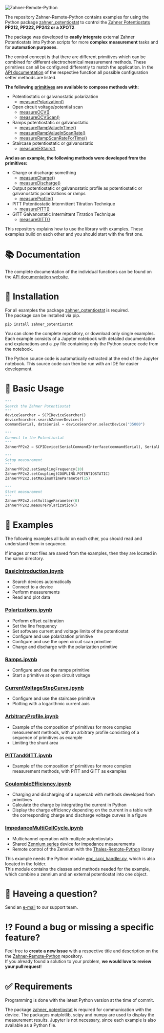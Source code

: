 ![Zahner-Remote-Python](https://doc.zahner.de/github_resources/Zahner-Remote-Python.png)

The repository Zahner-Remote-Python contains examples for using the Python package [zahner_potentiostat](https://github.com/Zahner-elektrik/zahner_potentiostat) to control the [Zahner Potentiostats](https://zahner.de/products#external-potentiostats) **PP212, PP222, PP242 or a XPOT2**.

The package was developed to **easily integrate** external Zahner Potentiostats into Python scripts for more **complex measurement** tasks and for **automation purposes**.

The control concept is that there are different primitives which can be combined for different electrochemical measurement methods. These primitives can all be configured differently to match the application. In the [API documentation](https://doc.zahner.de/zahner_potentiostat/index.html) of the respective function all possible configuration setter methods are listed.

**The following [primitives](https://en.wikipedia.org/wiki/Language_primitive) are available to compose methods with:**  
* Potentiostatic or galvanostatic polarization  
  * [measurePolarization()](https://doc.zahner.de/zahner_potentiostat/scpi_control/control.html#zahner_potentiostat.scpi_control.control.SCPIDevice.measurePolarization)  
* Open circuit voltage/potential scan  
  * [measureOCV()](https://doc.zahner.de/zahner_potentiostat/scpi_control/control.html#zahner_potentiostat.scpi_control.control.SCPIDevice.measureOCV)  
  * [measureOCVScan()](https://doc.zahner.de/zahner_potentiostat/scpi_control/control.html#zahner_potentiostat.scpi_control.control.SCPIDevice.measureOCVScan)  
* Ramps potentiostatic or galvanostatic  
  * [measureRampValueInTime()](https://doc.zahner.de/zahner_potentiostat/scpi_control/control.html#zahner_potentiostat.scpi_control.control.SCPIDevice.measureRampValueInTime)  
  * [measureRampValueInScanRate()](https://doc.zahner.de/zahner_potentiostat/scpi_control/control.html#zahner_potentiostat.scpi_control.control.SCPIDevice.measureRampValueInScanRate)  
  * [measureRampScanRateForTime()](https://doc.zahner.de/zahner_potentiostat/scpi_control/control.html#zahner_potentiostat.scpi_control.control.SCPIDevice.measureRampScanRateForTime)  
* Staircase potentiostatic or galvanostatic  
  * [measureIEStairs()](https://doc.zahner.de/zahner_potentiostat/scpi_control/control.html#zahner_potentiostat.scpi_control.control.SCPIDevice.measureIEStairs)  
  

**And as an example, the following methods were developed from the primitives:**  
* Charge or discharge something  
  * [measureCharge()](https://doc.zahner.de/zahner_potentiostat/scpi_control/control.html#zahner_potentiostat.scpi_control.control.SCPIDevice.measureCharge)  
  * [measureDischarge()](https://doc.zahner.de/zahner_potentiostat/scpi_control/control.html#zahner_potentiostat.scpi_control.control.SCPIDevice.measureDischarge)  
* Output potentiostatic or galvanostatic profile as potentiostatic or galvanostatic polarizations or ramps  
  * [measureProfile()](https://doc.zahner.de/zahner_potentiostat/scpi_control/control.html#zahner_potentiostat.scpi_control.control.SCPIDevice.measureProfile)  
* PITT Potentiostatic Intermittent Titration Technique  
  * [measurePITT()](https://doc.zahner.de/zahner_potentiostat/scpi_control/control.html#zahner_potentiostat.scpi_control.control.SCPIDevice.measurePITT)  
* GITT Galvanostatic Intermittent Titration Technique  
  * [measureGITT()](https://doc.zahner.de/zahner_potentiostat/scpi_control/control.html#zahner_potentiostat.scpi_control.control.SCPIDevice.measureGITT)  

This repository explains how to use the library with examples.
These examples build on each other and you should start with the first one.

# 📚 Documentation

The complete documentation of the individual functions can be found on the [API documentation website](https://doc.zahner.de/zahner_potentiostat/).  


# 🔧 Installation

For all examples the package [zahner_potentiostat](https://github.com/Zahner-elektrik/zahner_potentiostat) is required.  
The package can be installed via pip.

```
pip install zahner_potentiostat
```

You can clone the complete repository, or download only single examples.  
Each example consists of a Jupyter notebook with detailed documentation and explanations and a .py file containing only the Python source code from the notebook.

The Python source code is automatically extracted at the end of the Jupyter notebook. This source code can then be run with an IDE for easier development.

# 🔨 Basic Usage

```python
"""
Search the Zahner Potentiostat
"""
deviceSearcher = SCPIDeviceSearcher()
deviceSearcher.searchZahnerDevices()
commandSerial, dataSerial = deviceSearcher.selectDevice("35000")

"""
Connect to the Potentiostat
"""
ZahnerPP2x2 = SCPIDevice(SerialCommandInterface(commandSerial), SerialDataInterface(dataSerial))

"""
Setup measurement
"""
ZahnerPP2x2.setSamplingFrequency(10)
ZahnerPP2x2.setCoupling(COUPLING.POTENTIOSTATIC)
ZahnerPP2x2.setMaximumTimeParameter(15)

"""
Start measurement
"""
ZahnerPP2x2.setVoltageParameter(0)
ZahnerPP2x2.measurePolarization()
```

# 📖 Examples
The following examples all build on each other, you should read and understand them in sequence.

If images or text files are saved from the examples, then they are located in the same directory.

### [BasicIntroduction.ipynb](https://github.com/Zahner-elektrik/Zahner-Remote-Python/blob/main/Examples/BasicIntroduction/BasicIntroduction.ipynb)

* Search devices automatically
* Connect to a device
* Perform measurements
* Read and plot data

### [Polarizations.ipynb](https://github.com/Zahner-elektrik/Zahner-Remote-Python/blob/main/Examples/Polarizations/Polarizations.ipynb)

* Perform offset calibration
* Set the line frequency
* Set software current and voltage limits of the potentiostat
* Configure and use polarization primitive
* Configure and use the open circuit scan primitive
* Charge and discharge with the polarization primitive

### [Ramps.ipynb](https://github.com/Zahner-elektrik/Zahner-Remote-Python/blob/main/Examples/Ramps/Ramps.ipynb)

* Configure and use the ramps primitive
* Start a primitive at open circuit voltage

### [CurrentVoltageStepCurve.ipynb](https://github.com/Zahner-elektrik/Zahner-Remote-Python/blob/main/Examples/CurrentVoltageStepCurve/CurrentVoltageStepCurve.ipynb)

* Configure and use the staircase primitive
* Plotting with a logarithmic current axis

### [ArbitraryProfile.ipynb](https://github.com/Zahner-elektrik/Zahner-Remote-Python/blob/main/Examples/ArbitraryProfile/ArbitraryProfile.ipynb)

* Example of the composition of primitives for more complex measurement methods, with an arbitrary profile consisting of a sequence of primitives as example
* Limiting the shunt area

### [PITTandGITT.ipynb](https://github.com/Zahner-elektrik/Zahner-Remote-Python/blob/main/Examples/PITTandGITT/PITTandGITT.ipynb)

* Example of the composition of primitives for more complex measurement methods, with PITT and GITT as examples

### [CoulombicEfficiency.ipynb](https://github.com/Zahner-elektrik/Zahner-Remote-Python/blob/main/Examples/CoulombicEfficiency/CoulombicEfficiency.ipynb)

* Charging and discharging of a supercab with methods developed from primitives
* Calculate the charge by integrating the current in Python
* Display the charge efficiency depending on the current in a table with the corresponding charge and discharge voltage curves in a figure

### [ImpedanceMultiCellCycle.ipynb](https://github.com/Zahner-elektrik/Zahner-Remote-Python/blob/main/Examples/ImpedanceMultiCellCycle/ImpedanceMultiCellCycle.ipynb)

* Multichannel operation with multiple potentiostats
* Shared [Zennium series](https://zahner.de/products#potentiostats) device for impedance measurements
* Remote control of the Zennium with the [Thales-Remote-Python](https://github.com/Zahner-elektrik/Thales-Remote-Python) library

This example needs the Python module [epc_scpi_handler.py](https://github.com/Zahner-elektrik/Zahner-Remote-Python/blob/main/Examples/ImpedanceMultiCellCycle/epc_scpi_handler.py), which is also located in the folder.  
This module contains the classes and methods needed for the example, which combine a zennium and an external potentiostat into one object.


# 📧 Haveing a question?
Send an <a href="mailto:support@zahner.de?subject=Zahner-Remote-Python Question&body=Your Message">e-mail</a> to our support team.

# ⁉️ Found a bug or missing a specific feature?
Feel free to **create a new issue** with a respective title and description on the the [Zahner-Remote-Python](https://github.com/Zahner-elektrik/Zahner-Remote-Python/issues) repository.  
If you already found a solution to your problem, **we would love to review your pull request**!

# ✅ Requirements
Programming is done with the latest Python version at the time of commit.

The package [zahner_potentiostat](https://github.com/Zahner-elektrik/zahner_potentiostat) is required for communication with the device. The packages matplotlib, scipy and numpy are used to display the measurement results. Jupyter is not necessary, since each example is also available as a Python file.

